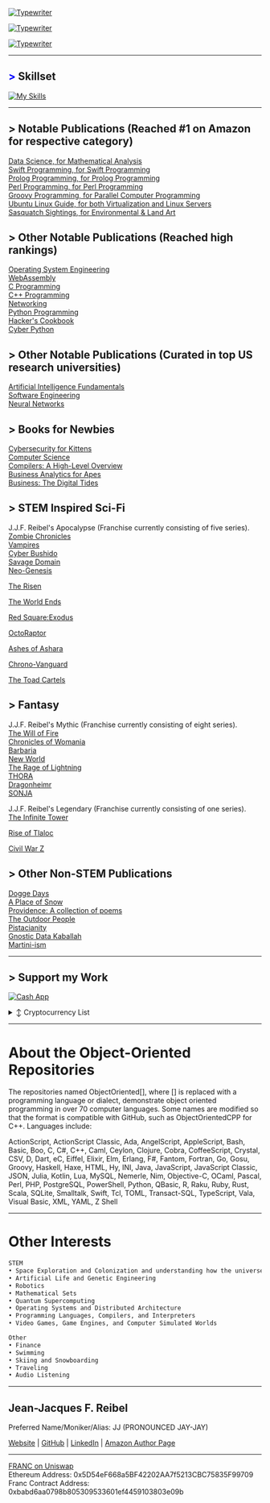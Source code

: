 [![Typewriter](https://readme-typing-svg.herokuapp.com?font=Orbitron&size=30&duration=4000&pause=500&center=true&random=false&width=1200&lines=J.J.F.+Reibel)](https://git.io/typing-svg)

[![Typewriter](https://readme-typing-svg.herokuapp.com?font=Orbitron&size=30&duration=4000&pause=500&center=true&random=false&width=1200&lines=MBA,+M.S.+Computer+Science,+M.S.+Cybersecurity,+M.S.+Data+Analytics)](https://git.io/typing-svg)


[![Typewriter](https://readme-typing-svg.herokuapp.com?font=Orbitron&size=30&duration=4000&pause=500&center=true&random=false&width=1200&lines=I+am+an+engineer;I+am+an+author;I+am+a+consultant;I+am+an+analyst)](https://git.io/typing-svg)

---
## <span style="color: blue !important;">&gt;</span> Skillset
[![My Skills](https://skillicons.dev/icons?i=aws,golang,androidstudio,ansible,apple,arduino,atom,azure,bootstrap,bun,crystal,cassandra,clion,cmake,css,d3,dart,discord,bots,dotnet,dynamodb,eclipse,elasticsearch,elixir,emacs,firebase,flask,flutter,gcp,git,github,go,gherkin,gradle,gtk,gulp,ai,htmx,java,jenkins,jquery,coffeescript,kafka,kotlin,ktor,kubernetes,laravel,latex,less,linkedin,linux,lit,lua,md,matlab,maven,mint,mongodb,mysql,neovim,nextjs,nginx,nim,deno,nix,nodejs,npm,ocaml,octave,opencv,perl,ps,php,phpstorm,postgres,pycharm,py,qt,r,redhat,redis,regex,remix,replit,rider,bitbucket,anaconda,git,azure,unity,c,cpp,javascript,typescript,swift,rust,ruby,python,sass,spring,sqlite,sublime,scala,sklearn,selenium,sketchup,solidity,svg,symfony,tensorflow,terraform,ubuntu,vala,haskell,java,arch,vscode,vue,wasm,windows,wordpress,yarn,bash,cs,git,kali&perline=12)](https://skillicons.dev)

---
## > Notable Publications (Reached #1 on Amazon for respective category)
[Data Science, for Mathematical Analysis](https://www.amazon.com/Data-Science/dp/B0CHG4W2XH)      
[Swift Programming, for Swift Programming](https://www.amazon.com/Swift-Programming/dp/B0C87W6RQM)      
[Prolog Programming, for Prolog Programming](https://www.amazon.com/dp/B0CZ1Z9PFZ)      
[Perl Programming, for Perl Programming](https://www.amazon.com/dp/B0CQTTTZC6)      
[Groovy Programming, for Parallel Computer Programming](https://www.amazon.com/dp/B0CVSHSKTT)      
[Ubuntu Linux Guide, for both Virtualization and Linux Servers](https://www.amazon.com/dp/B0CWVDPCV8)      
[Sasquatch Sightings, for Environmental & Land Art](https://www.amazon.com/dp/B0DDQDBP4L)      

## > Other Notable Publications (Reached high rankings)
[Operating System Engineering](https://www.amazon.com/Operating-Engineering/dp/B0CY4TSPV2)      
[WebAssembly](https://www.amazon.com/WebAssembly/dp/B0CYX1KQBT)      
[C Programming](https://www.amazon.com/dp/B0F1DPM3DP)      
[C++ Programming](https://www.amazon.com/dp/B0F23FH5BK)      
[Networking](https://www.amazon.com/dp/B0CYBSH1QG)      
[Python Programming](https://www.amazon.com/dp/B0CQGKH7NH)      
[Hacker's Cookbook](https://www.amazon.com/dp/B0C87VCRVL)      
[Cyber Python](https://www.amazon.com/dp/B0D4B5F9MS)      

## > Other Notable Publications (Curated in top US research universities)
[Artificial Intelligence Fundamentals](https://www.amazon.com/dp/B0CHL9L8W4)      
[Software Engineering](https://www.amazon.com/dp/B0C5KY8K1N)      
[Neural Networks](https://www.amazon.com/dp/B0C52DHY6P)      

## > Books for Newbies
[Cybersecurity for Kittens](https://www.amazon.com/dp/B0D1YKYH6S)      
[Computer Science](https://www.amazon.com/dp/B0C2S1JKDN)      
[Compilers: A High-Level Overview](https://www.amazon.com/dp/B0CJ4CWP9P)      
[Business Analytics for Apes](https://www.amazon.com/dp/B0CQXQJXBF)      
[Business: The Digital Tides](https://www.amazon.com/dp/B0CR7N3FW8)      

## > STEM Inspired Sci-Fi
J.J.F. Reibel's Apocalypse (Franchise currently consisting of five series).   
[Zombie Chronicles](https://www.amazon.com/dp/B0CPS517FK)      
[Vampires](https://www.amazon.com/dp/B0D5PFNRSQ)      
[Cyber Bushido](https://www.amazon.com/dp/B0CTYKPB1S)      
[Savage Domain](https://www.amazon.com/dp/B0DHQRLH11)         
[Neo-Genesis](https://www.amazon.com/dp/B0FGWTC8FX)         


[The Risen](https://www.amazon.com/dp/B0DCC3Z7TZ)    

[The World Ends](https://www.amazon.com/dp/B0DVFVGWPF)    

[Red Square:Exodus](https://www.amazon.com/dp/B0FBTDK5VZ)    

[OctoRaptor](https://www.amazon.com/dp/B0DVGTLJ3T)    

[Ashes of Ashara](https://www.amazon.com/dp/B0DHFGSST8)

[Chrono-Vanguard](https://www.amazon.com/dp/B0D6J42NN8)    

[The Toad Cartels](https://www.amazon.com/dp/B0CWD6VBST)    



## > Fantasy
J.J.F. Reibel's Mythic (Franchise currently consisting of eight series).   
[The Will of Fire](https://www.amazon.com/dp/B0CLKVVD76)    
[Chronicles of Womania](https://www.amazon.com/dp/B0CW1972NX)    
[Barbaria](https://www.amazon.com/dp/B0D98P98T4)    
[New World](https://www.amazon.com/dp/B0CW13QR2Q)     
[The Rage of Lightning](https://www.amazon.com/dp/B0DP29KR7R)     
[THORA](https://www.amazon.com/dp/B0CXPZ7W8K)     
[Dragonheimr](https://www.amazon.com/dp/B0DQB7KPPW)     
[SONJA](https://www.amazon.com/dp/B0DVG68JBV)     


J.J.F. Reibel's Legendary (Franchise currently consisting of one series).   
[The Infinite Tower](https://www.amazon.com/dp/B0FNNQ7SDD)    


[Rise of Tlaloc](https://www.amazon.com/dp/B0D2KXQG7N)    

[Civil War Z](https://www.amazon.com/dp/B0CL1XZ5P7)     
    
## > Other Non-STEM Publications
[Dogge Days](https://www.amazon.com/dp/B0DKB67HLB)      
[A Place of Snow](https://www.amazon.com/dp/B0CQJZ96TB)      
[Providence: A collection of poems](https://www.amazon.com/dp/B0C184N5HD)      
[The Outdoor People](https://www.amazon.com/dp/B0C2WCQFW2)      
[Pistacianity](https://www.amazon.com/dp/B0CPXHGF3D)      
[Gnostic Data Kaballah](https://www.amazon.com/dp/B0CW1GM6RK)      
[Martini-ism](https://www.amazon.com/dp/B0DHQZ3J26)      

---
## > Support my Work
[![Cash App](https://img.shields.io/badge/CashApp-01D21C?style=for-the-badge&logo=cashapp&logoColor=white)](https://cash.app/$JJReibel)
<details>

  <summary>↕️ <bold>Cryptocurrency List</bold></summary>
 
 <br />

Ethereum (ETH)    | 0x5D54eF668a5BF42202AA7f5213CBC75835F99709                                                                   

</details>


[Button Shield]: https://img.shields.io/badge/Shield_Buttons-37a779?style=for-the-badge
[Shield]: Types/shield.md
____________________________________________________________________________________________________________________________________

# About the Object-Oriented Repositories
The repositories named ObjectOriented[], where [] is replaced with a programming language or dialect, demonstrate object oriented programming in over 70 computer languages. Some names are modified so that the format is compatible with GitHub, such as ObjectOrientedCPP for C++. Languages include:  

ActionScript, ActionScript Classic, Ada, AngelScript, AppleScript, Bash, Basic, Boo, C, C#, C++, Caml, Ceylon, Clojure, Cobra, CoffeeScript, Crystal, CSV, D, Dart, eC, Eiffel, Elixir, Elm, Erlang, F#, Fantom, Fortran, Go, Gosu, Groovy, Haskell, Haxe, HTML, Hy, INI, Java, JavaScript, JavaScript Classic, JSON, Julia, Kotlin, Lua, MySQL, Nemerle, Nim, Objective-C, OCaml, Pascal, Perl, PHP, PostgreSQL, PowerShell, Python, QBasic, R, Raku, Ruby, Rust, Scala, SQLite, Smalltalk, Swift, Tcl, TOML, Transact-SQL, TypeScript, Vala, Visual Basic, XML, YAML, Z Shell  

____________________________________________________________________________________________________________________________________

# Other Interests

```markdown
STEM
• Space Exploration and Colonization and understanding how the universe works
• Artificial Life and Genetic Engineering     
• Robotics     
• Mathematical Sets          
• Quantum Supercomputing
• Operating Systems and Distributed Architecture
• Programming Languages, Compilers, and Interpreters          
• Video Games, Game Engines, and Computer Simulated Worlds          

Other
• Finance     
• Swimming     
• Skiing and Snowboarding     
• Traveling     
• Audio Listening     
```
   
____________________________________________________________________________________________________________________________________


## Jean-Jacques F. Reibel    
Preferred Name/Moniker/Alias: JJ (PRONOUNCED JAY-JAY)    

[Website](https://www.appshub.link) | [GitHub](https://github.com/JJFReibel) | [LinkedIn](http://www.linkedin.com/in/jj-reibel) | [Amazon Author Page](https://www.amazon.com/author/jjreibel)          


____________________________________________________________________________________________________________________________________
[FRANC on Uniswap](https://app.uniswap.org/#/swap?outputCurrency=0xbabd6aa0798b805309533601ef4459103803e09b)            
Ethereum Address: 0x5D54eF668a5BF42202AA7f5213CBC75835F99709  
Franc Contract Address: 0xbabd6aa0798b805309533601ef4459103803e09b  

